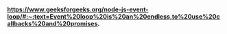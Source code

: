 #### https://www.geeksforgeeks.org/node-js-event-loop/#:~:text=Event%20loop%20is%20an%20endless,to%20use%20callbacks%20and%20promises.
